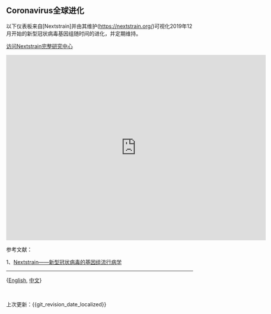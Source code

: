 ## Coronavirus全球进化


以下仪表板来自[Nextstrain]并由其维护(https://nextstrain.org/)可视化2019年12月开始的新型冠状病毒基因组随时间的进化，并定期维持。


[访问Nextstrain完整研究中心](https://nextstrain.org/ncov/global)
<iframe src="https://nextstrain.org/ncov/global" style="border:0px #ffffff none;" name="preclinical" frameborder="1" marginheight="0px" marginwidth="0px" height="500px" width="700px" scrolling="yes" allowfullscreen></iframe>


参考文献：


1、[Nextstrain——新型冠状病毒的基因组流行病学](https://nextstrain.org/ncov/global)


---


{[English](https://ghddi-ailab.github.io/Targeting2019-nCoV/cov_evolution/), [中文](https://ghddi-ailab.github.io/Targeting2019-nCoV/CN_cov_evolution/)}


<br>


上次更新：{{git_revision_date_localized}}
